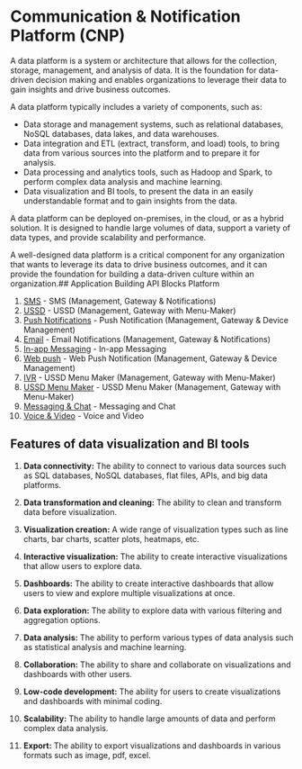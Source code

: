 # Communication & Notification Platform (CNP)

A data platform is a system or architecture that allows for the collection, storage, management, and analysis of data. It is the foundation for data-driven decision making and enables organizations to leverage their data to gain insights and drive business outcomes.

A data platform typically includes a variety of components, such as:

- Data storage and management systems, such as relational databases, NoSQL databases, data lakes, and data warehouses.
- Data integration and ETL (extract, transform, and load) tools, to bring data from various sources into the platform and to prepare it for analysis.
- Data processing and analytics tools, such as Hadoop and Spark, to perform complex data analysis and machine learning.
- Data visualization and BI tools, to present the data in an easily understandable format and to gain insights from the data.

A data platform can be deployed on-premises, in the cloud, or as a hybrid solution. It is designed to handle large volumes of data, support a variety of data types, and provide scalability and performance.

A well-designed data platform is a critical component for any organization that wants to leverage its data to drive business outcomes, and it can provide the foundation for building a data-driven culture within an organization.## <a name="CIAM"></a> Application Building API Blocks Platform



1. [SMS](#sms) - SMS (Management, Gateway & Notifications)
2. [USSD](#ussd) - USSD (Management, Gateway with Menu-Maker)
3. [Push Notifications](#push-notifications) - Push Notification (Management, Gateway & Device Management)
4. [Email](#email) - Email Notifications (Management, Gateway & Notifications)
5. [In-app Messaging](#in-app-messaging) - In-app Messaging
6. [Web push](#web-push) - Web Push Notification (Management, Gateway & Device Management)
7. [IVR](#ussd) - USSD Menu Maker (Management, Gateway with Menu-Maker)
8. [USSD Menu Maker](#ussd) - USSD Menu Maker (Management, Gateway with Menu-Maker)
9. [Messaging & Chat](#messaging-chat) - Messaging and Chat
10. [Voice & Video](#voice-video) - Voice and Video


## Features of data visualization and BI tools

1. **Data connectivity:** The ability to connect to various data sources such as SQL databases, NoSQL databases, flat files, APIs, and big data platforms.

2. **Data transformation and cleaning:** The ability to clean and transform data before visualization.

3. **Visualization creation:** A wide range of visualization types such as line charts, bar charts, scatter plots, heatmaps, etc.

4. **Interactive visualization:** The ability to create interactive visualizations that allow users to explore data.

5. **Dashboards:** The ability to create interactive dashboards that allow users to view and explore multiple visualizations at once.

6. **Data exploration:** The ability to explore data with various filtering and aggregation options.

7. **Data analysis:** The ability to perform various types of data analysis such as statistical analysis and machine learning.

8. **Collaboration:** The ability to share and collaborate on visualizations and dashboards with other users.

9. **Low-code development:** The ability for users to create visualizations and dashboards with minimal coding.

10. **Scalability:** The ability to handle large amounts of data and perform complex data analysis.

11. **Export:** The ability to export visualizations and dashboards in various formats such as image, pdf, excel.
